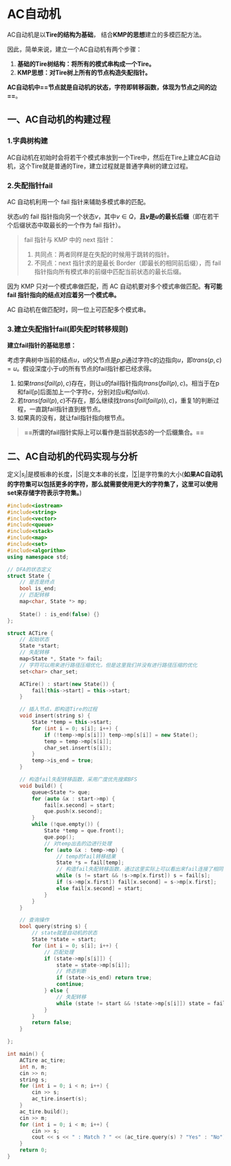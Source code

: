 # AC自动机

AC自动机是以**Tire的结构为基础**， 结合**KMP的思想**建立的多模匹配方法。

因此，简单来说，建立一个AC自动机有两个步骤：

1. **基础的Tire树结构：将所有的模式串构成一个Tire。**
2. **KMP思想：对Tire树上所有的节点构造失配指针。**

**AC自动机中==节点就是自动机的状态，字符即转移函数，体现为节点之间的边==**。

## 一、AC自动机的构建过程

### 1.字典树构建

AC自动机在初始时会将若干个模式串放到一个Tire中，然后在Tire上建立AC自动机，这个Tire就是普通的Tire，建立过程就是普通字典树的建立过程。



### 2.失配指针fail

AC 自动机利用一个 fail 指针来辅助多模式串的匹配。

状态$u$的 fail 指针指向另一个状态$v$，其中$v \in Q$，**且$v$是$u$的最长后缀**（即在若干个后缀状态中取最长的一个作为 fail 指针）。

>  fail 指针与 KMP 中的 next 指针：
>
> 1. 共同点：两者同样是在失配的时候用于跳转的指针。
> 2. 不同点：next 指针求的是最长 Border（即最长的相同前后缀），而 fail 指针指向所有模式串的前缀中匹配当前状态的最长后缀。

因为 KMP 只对一个模式串做匹配，而 AC 自动机要对多个模式串做匹配。**有可能 fail 指针指向的结点对应着另一个模式串。**

AC 自动机在做匹配时，同一位上可匹配多个模式串。



### 3.建立失配指针fail(即失配时转移规则)

**建立fail指针的基础思想：**

考虑字典树中当前的结点$u$，$u$的父节点是$p$,$p$通过字符c的边指向$u$，即$trans(p,c) = u$。假设深度小于$u$的所有节点的fail指针都已经求得。

1. 如果$trans(fail(p), c)$存在，则让$u$的fail指针指向$trans(fail(p), c)$。相当于在p和fail[p]后面加上一个字符$c$，分别对应$u$和$fail(u)$.
2. 若$trans(fail(p), c)$不存在，那么继续找$trans(fail(fail(p)), c)$，重复1的判断过程，一直跳fail指针直到根节点。
3. 如果真的没有，就让fail指针指向根节点。

> **==所谓的fail指针实际上可以看作是当前状态S的一个后缀集合。==**



## 二、AC自动机的代码实现与分析

定义$|s_i|$是模板串的长度，$|S|$是文本串的长度，$|\sum|$是字符集的大小(**如果AC自动机的字符集可以包括更多的字符，那么就需要使用更大的字符集了，这里可以使用set来存储字符表示字符集。**)

```c++
#include<iostream>
#include<string>
#include<vector>
#include<queue>
#include<stack>
#include<map>
#include<set>
#include<algorithm>
using namespace std;

// DFA的状态定义
struct State {
    // 是否是终点
    bool is_end;
    // 匹配转移
    map<char, State *> mp;
 
    State() : is_end(false) {}
};

struct ACTire {
    // 起始状态
    State *start;
    // 失配转移
    map<State *, State *> fail;
    // 字符可以用来进行路径压缩优化，但是这里我们并没有进行路径压缩的优化
    set<char> char_set;

    ACTire() : start(new State()) {
        fail[this->start] = this->start;
    }

    // 插入节点，即构造Tire的过程
    void insert(string s) {
        State *temp = this->start;
        for (int i = 0; s[i]; i++) {
            if (!temp->mp[s[i]]) temp->mp[s[i]] = new State();
            temp = temp->mp[s[i]];
            char_set.insert(s[i]);
        }
        temp->is_end = true;
    }

    // 构造fail失配转移函数，采用广度优先搜索BFS
    void build() {
        queue<State *> que;
        for (auto &x : start->mp) {
            fail[x.second] = start;
            que.push(x.second);
        }
        while (!que.empty()) {
            State *temp = que.front();
            que.pop();
            // 对temp出去的边进行处理
            for (auto &x : temp->mp) {
                // temp的fail转移结果
                State *s = fail[temp];
                // 构造fail失配转移函数，通过这里实际上可以看出来fail连接了相同前后缀集合
                while (s != start && !s->mp[x.first]) s = fail[s];
                if (s->mp[x.first]) fail[x.second] = s->mp[x.first];
                else fail[x.second] = start;
            }
        }
    }

    // 查询操作
    bool query(string s) {
        // state就是自动机的状态
        State *state = start;
        for (int i = 0; s[i]; i++) {
            // 匹配处理
            if (state->mp[s[i]]) {
                state = state->mp[s[i]];
                // 终态判断
                if (state->is_end) return true;
                continue;
            } else {
                // 失配转移
                while (state != start && !state->mp[s[i]]) state = fail[state
            }
        }
        return false;
    }

};

int main() {
    ACTire ac_tire;
    int n, m;
    cin >> n;
    string s;
    for (int i = 0; i < n; i++) {
        cin >> s;
        ac_tire.insert(s);
    } 
    ac_tire.build();
    cin >> m;
    for (int i = 0; i < m; i++) {
        cin >> s;
        cout << s << " : Match ? " << (ac_tire.query(s) ? "Yes" : "No") << en
    }
    return 0;
}
```

